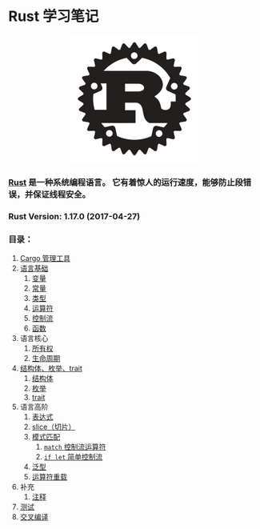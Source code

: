 # Rust 学习笔记

<p align="center"><a target="_blank" href="http://www.rust-lang.org"><img src="logo/rust-logo-256x256-blk.png"></a></p>

<h3><a target="_blank" href="http://www.rust-lang.org">Rust</a> 是一种系统编程语言。 它有着惊人的运行速度，能够防止段错误，并保证线程安全。</h3>





### Rust Version: 1.17.0 (2017-04-27)


### 目录：

1. [Cargo 管理工具](notes/cargo.md)
2. [语言基础](notes/base.md)
    1. [变量](notes/base.md#变量)
    2. [常量](notes/base.md#常量)
    3. [类型](notes/base.md#类型)
    4. [运算符](notes/base.md#运算符)
    5. [控制流](notes/base.md#控制流)
    6. [函数](notes/fn/fn.md)
3. 语言核心
    1. [所有权](notes/ownership.md)
    2. [生命周期](notes/lifetime.md)
4. [结构体、枚举、trait](notes/struct-enum-trait.md)
    1. [结构体](notes/struct-enum-trait.md#结构体struct)
    2. [枚举](notes/struct-enum-trait.md#枚举enum)
    3. [trait](notes/struct-enum-trait.md#trait)
5. 语言高阶
    1. [表达式](notes/expression.md)
    1. [slice（切片）](notes/std/slice.md)
    1. [模式匹配](notes/match.md)
        1. [`match` 控制流运算符](notes/match.md#match-控制流运算符)
        2. [`if let` 简单控制流](notes/match.md#if-let-简单控制流)
    2. [泛型](notes/generics.md)
    3. [运算符重载](notes/more.md#运算符重载)
6. 补充
    1. [注释](notes/more.md#注释)
6. [测试](notes/testing.md)
7. [交叉编译](notes/cross-compiler.md)













